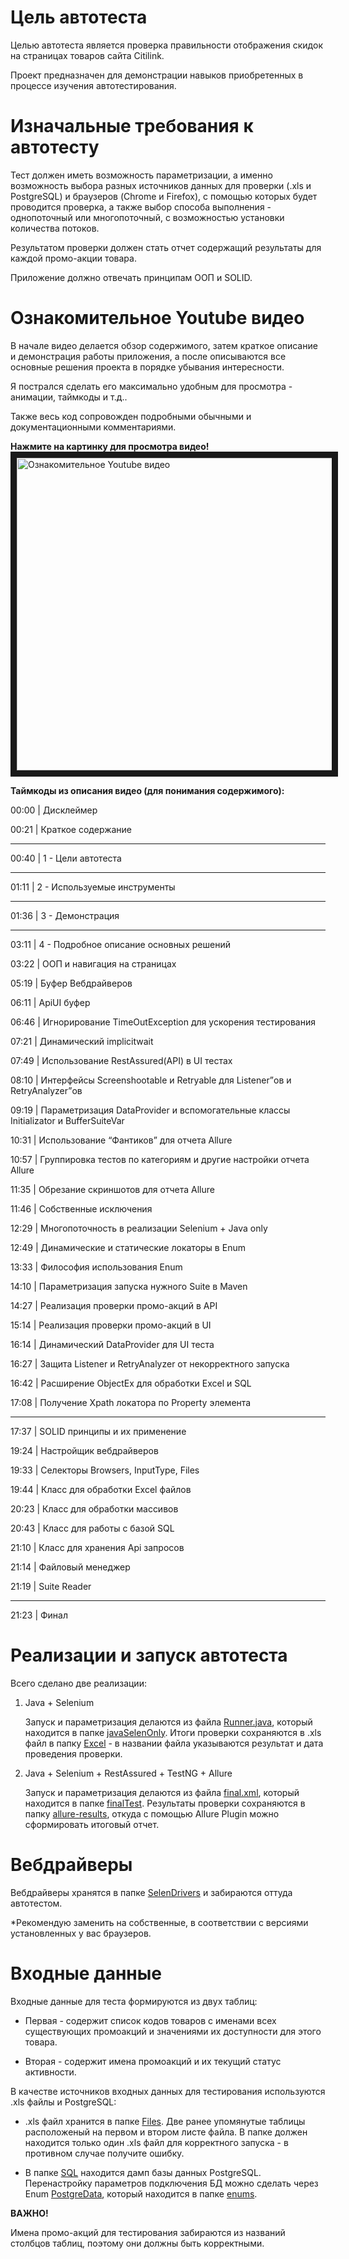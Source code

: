 # Цель автотеста
Целью автотеста является проверка правильности отображения скидок на страницах товаров сайта Citilink. 

Проект предназначен для демонстрации навыков приобретенных в процессе изучения автотестирования.

# Изначальные требования к автотесту
Тест должен иметь возможность параметризации, а именно возможность выбора разных источников данных для проверки (.xls и PostgreSQL) и браузеров (Chrome и Firefox), с помощью которых будет проводится проверка, а также выбор способа выполнения - однопоточный или многопоточный, с возможностью установки количества потоков.

Результатом проверки должен стать отчет содержащий результаты для каждой промо-акции товара.

Приложение должно отвечать принципам ООП и SOLID.

# Ознакомительное Youtube видео

В начале видео делается обзор содержимого, затем краткое описание и демонстрация работы приложения, а после описываются все основные решения проекта в порядке убывания интересности. 

Я пострался сделать его максимально удобным для просмотра - анимации, таймкоды и т.д..

Также весь код сопровожден подробными обычными и документационными комментариями.

**Нажмите на картинку для просмотра видео!**
<a href="https://youtu.be/9eCInOM61yE" target="_blank"><img src="https://lh3.googleusercontent.com/u/0/drive-viewer/AITFw-xrGfVQT8qt3KhSq1nRZ4CfTRwOMX1xTMoGmK7ApBgo9rtlAxyO-jDdhJgoQEuIMzdqp71GT1D7N1q2dTtTlusLbFhlTw=w1920-h969" 
alt="Ознакомительное Youtube видео" width="1287" height="500" border="10" /></a>

**Таймкоды из описания видео (для понимания содержимого):**

00:00 | Дисклеймер

00:21 | Краткое содержание
***
00:40 | 1 - Цели автотеста
***
01:11 | 2 - Используемые  инструменты
***
01:36 | 3 - Демонстрация
***
03:11 | 4 - Подробное описание основных решений

03:22 | ООП и навигация на страницах

05:19 | Буфер Вебдрайверов

06:11 | ApiUI буфер

06:46 | Игнорирование TimeOutException для ускорения тестирования

07:21 | Динамический implicitwait

07:49 | Использование RestAssured(API) в UI тестах

08:10 | Интерфейсы Screenshootable и Retryable для Listener”ов и RetryAnalyzer”ов

09:19 | Параметризация DataProvider и вспомогательные классы Initializator и BufferSuiteVar

10:31 | Использование “Фантиков” для отчета Allure

10:57 | Группировка тестов по категориям и другие настройки отчета Allure

11:35 | Обрезание скриншотов для отчета Allure

11:46 | Собственные исключения

12:29 | Многопоточность в реализации Selenium + Java only

12:49 | Динамические и статические локаторы в Enum

13:33 | Философия использования Enum

14:10 | Параметризация запуска нужного Suite в Maven

14:27 | Реализация проверки промо-акций в API

15:14 | Реализация проверки промо-акций в UI

16:14 | Динамический DataProvider для UI теста

16:27 | Защита Listener и RetryAnalyzer от некорректного запуска

16:42 | Расширение ObjectEx для обработки Excel и SQL

17:08 | Получение Xpath локатора по Property элемента
***
17:37 | SOLID принципы и их применение

19:24 | Настройщик вебдрайверов 

19:33 | Селекторы Browsers, InputType, Files

19:44 | Класс для обработки Excel файлов

20:23 | Класс для обработки массивов

20:43 | Класс для работы с базой SQL

21:10 | Класс для хранения Api запросов

21:14 | Файловый менеджер

21:19 | Suite Reader
***
21:23 | Финал

# Реализации и запуск автотеста

Всего сделано две реализации:

1. Java + Selenium

   Запуск и параметризация делаются из файла [Runner.java](https://github.com/Devidem/CodeChecker/blob/master/src/main/java/tests/citilink/javaSelenOnly/Runner.java), который находится в папке [javaSelenOnly](https://github.com/Devidem/CodeChecker/tree/master/src/main/java/tests/citilink/javaSelenOnly). Итоги проверки сохраняются в .xls файл в папку [Excel](https://github.com/Devidem/CodeChecker/tree/master/Outputs/Excel) - в названии файла указываются результат и дата проведения проверки.
  
2. Java + Selenium + RestAssured + TestNG + Allure
  
   Запуск и параметризация делаются из файла [final.xml](https://github.com/Devidem/CodeChecker/blob/master/src/main/java/tests/citilink/finalTest/final.xml), который находится в папке [finalTest](https://github.com/Devidem/CodeChecker/blob/master/src/main/java/tests/citilink/finalTest). Результаты проверки сохраняются в папку [allure-results](), откуда с помощью Allure Plugin можно сформировать итоговый отчет.

# Вебдрайверы

Вебдрайверы хранятся в папке [SelenDrivers](https://github.com/Devidem/CodeChecker/tree/master/SelenDrivers) и забираются оттуда автотестом.

*Рекомендую заменить на собственные, в соответствии с версиями установленных у вас браузеров.

# Входные данные

Входные данные для теста формируются из двух таблиц: 

- Первая - содержит список кодов товаров с именами всех существующих промоакций и значениями их доступности для этого товара.
  
- Вторая - содержит имена промоакций и их текущий статус активности.
  
В качестве источников входных данных для тестирования используются .xls файлы и PostgreSQL:

- .xls файл хранится в папке [Files](https://github.com/Devidem/CodeChecker/blob/master/Inputs/Files). Две ранее упомянутые таблицы расположеный на первом и втором листе файла. В папке должен находится только один .xls файл для корректного запуска - в противном случае получите ошибку.

- В папке [SQL](https://github.com/Devidem/CodeChecker/blob/master/Inputs/SQL) находится дамп базы данных PostgreSQL. Перенастройку параметров подключения БД можно сделать через Enum [PostgreData](https://github.com/Devidem/CodeChecker/blob/master/src/main/java/enums/PostgreData.java), который находится в папке [enums](https://github.com/Devidem/CodeChecker/blob/master/src/main/java/enums).

**ВАЖНО!** 

Имена промо-акций для тестирования забираются из названий столбцов таблиц, поэтому они должны быть корректными.

